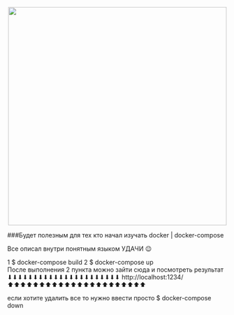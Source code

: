 <p align='center'><img src="https://www.freecodecamp.org/news/a-practical-introduction-to-docker-compose/" height='500px'></p>

###Будет полезным для тех кто начал изучать docker | docker-compose

Все описал внутри понятным языком УДАЧИ 😉



1 $ docker-compose build
2 $ docker-compose up   
После выполнения 2 пункта можно зайти сюда и посмотреть результат 
⬇⬇⬇⬇⬇⬇⬇⬇⬇⬇⬇⬇⬇⬇⬇⬇⬇⬇⬇⬇⬇⬇
http://localhost:1234/
⬆⬆⬆⬆⬆⬆⬆⬆⬆⬆⬆⬆⬆⬆⬆⬆⬆⬆⬆⬆⬆⬆

если хотите удалить все то нужно ввести просто 
$ docker-compose down





